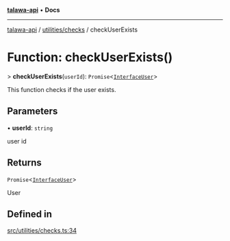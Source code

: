 [**talawa-api**](../../../README.md) • **Docs**

***

[talawa-api](../../../modules.md) / [utilities/checks](../README.md) / checkUserExists

# Function: checkUserExists()

\> **checkUserExists**(`userId`): `Promise`\<[`InterfaceUser`](../../../models/User/interfaces/InterfaceUser.md)\>

This function checks if the user exists.

## Parameters

• **userId**: `string`

user id

## Returns

`Promise`\<[`InterfaceUser`](../../../models/User/interfaces/InterfaceUser.md)\>

User

## Defined in

[src/utilities/checks.ts:34](https://github.com/PalisadoesFoundation/talawa-api/blob/92443bb6a5ff3ed66457149a509401986a82e570/src/utilities/checks.ts#L34)
